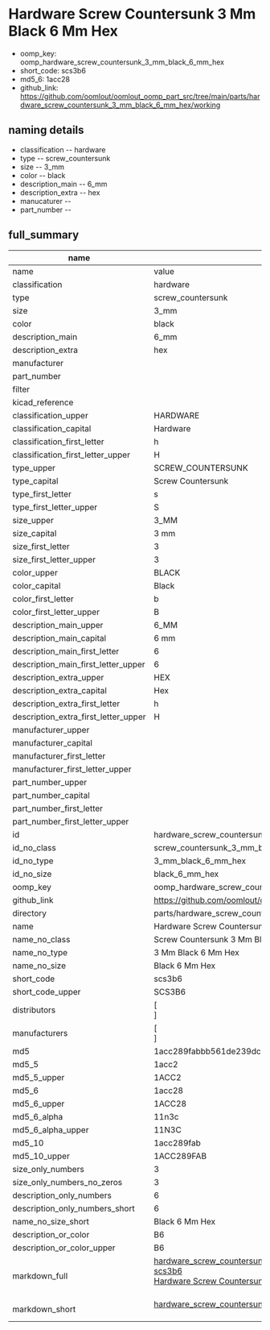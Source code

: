 # Hardware Screw Countersunk 3 Mm Black 6 Mm Hex

  
* oomp_key: oomp_hardware_screw_countersunk_3_mm_black_6_mm_hex 
* short_code: scs3b6
* md5_6: 1acc28  
* github_link: https://github.com/oomlout/oomlout_oomp_part_src/tree/main/parts/hardware_screw_countersunk_3_mm_black_6_mm_hex/working  
## naming details
* classification -- hardware
* type -- screw_countersunk
* size -- 3_mm
* color -- black
* description_main -- 6_mm
* description_extra -- hex
* manucaturer -- 
* part_number -- 





## full_summary
| name | value | 
| --- | --- | 
| name | value | 
| classification | hardware | 
| type | screw_countersunk | 
| size | 3_mm | 
| color | black | 
| description_main | 6_mm | 
| description_extra | hex | 
| manufacturer |  | 
| part_number |  | 
| filter |  | 
| kicad_reference |  | 
| classification_upper | HARDWARE | 
| classification_capital | Hardware | 
| classification_first_letter | h | 
| classification_first_letter_upper | H | 
| type_upper | SCREW_COUNTERSUNK | 
| type_capital | Screw Countersunk | 
| type_first_letter | s | 
| type_first_letter_upper | S | 
| size_upper | 3_MM | 
| size_capital | 3 mm | 
| size_first_letter | 3 | 
| size_first_letter_upper | 3 | 
| color_upper | BLACK | 
| color_capital | Black | 
| color_first_letter | b | 
| color_first_letter_upper | B | 
| description_main_upper | 6_MM | 
| description_main_capital | 6 mm | 
| description_main_first_letter | 6 | 
| description_main_first_letter_upper | 6 | 
| description_extra_upper | HEX | 
| description_extra_capital | Hex | 
| description_extra_first_letter | h | 
| description_extra_first_letter_upper | H | 
| manufacturer_upper |  | 
| manufacturer_capital |  | 
| manufacturer_first_letter |  | 
| manufacturer_first_letter_upper |  | 
| part_number_upper |  | 
| part_number_capital |  | 
| part_number_first_letter |  | 
| part_number_first_letter_upper |  | 
| id | hardware_screw_countersunk_3_mm_black_6_mm_hex | 
| id_no_class | screw_countersunk_3_mm_black_6_mm_hex | 
| id_no_type | 3_mm_black_6_mm_hex | 
| id_no_size | black_6_mm_hex | 
| oomp_key | oomp_hardware_screw_countersunk_3_mm_black_6_mm_hex | 
| github_link | https://github.com/oomlout/oomlout_oomp_part_src/tree/main/parts/hardware_screw_countersunk_3_mm_black_6_mm_hex/working | 
| directory | parts/hardware_screw_countersunk_3_mm_black_6_mm_hex | 
| name | Hardware Screw Countersunk 3 Mm Black 6 Mm Hex | 
| name_no_class | Screw Countersunk 3 Mm Black 6 Mm Hex | 
| name_no_type | 3 Mm Black 6 Mm Hex | 
| name_no_size | Black 6 Mm Hex | 
| short_code | scs3b6 | 
| short_code_upper | SCS3B6 | 
| distributors | [<br>] | 
| manufacturers | [<br>] | 
| md5 | 1acc289fabbb561de239dc26834df91f | 
| md5_5 | 1acc2 | 
| md5_5_upper | 1ACC2 | 
| md5_6 | 1acc28 | 
| md5_6_upper | 1ACC28 | 
| md5_6_alpha | 11n3c | 
| md5_6_alpha_upper | 11N3C | 
| md5_10 | 1acc289fab | 
| md5_10_upper | 1ACC289FAB | 
| size_only_numbers | 3 | 
| size_only_numbers_no_zeros | 3 | 
| description_only_numbers | 6 | 
| description_only_numbers_short | 6 | 
| name_no_size_short | Black 6 Mm Hex | 
| description_or_color | B6 | 
| description_or_color_upper | B6 | 
| markdown_full | [hardware_screw_countersunk_3_mm_black_6_mm_hex](https://github.com/oomlout/oomlout_oomp_part_src/tree/main/parts/hardware_screw_countersunk_3_mm_black_6_mm_hex/working)<br>[scs3b6](https://github.com/oomlout/oomlout_oomp_part_src/tree/main/parts/hardware_screw_countersunk_3_mm_black_6_mm_hex/working)<br>[Hardware Screw Countersunk 3 Mm Black 6 Mm Hex](https://github.com/oomlout/oomlout_oomp_part_src/tree/main/parts/hardware_screw_countersunk_3_mm_black_6_mm_hex/working)<br><br> | 
| markdown_short | [hardware_screw_countersunk_3_mm_black_6_mm_hex](https://github.com/oomlout/oomlout_oomp_part_src/tree/main/parts/hardware_screw_countersunk_3_mm_black_6_mm_hex/working)<br><br> | 
